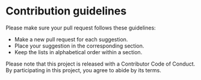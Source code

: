 # Contribution guidelines

Please make sure your pull request follows these guidelines:

- Make a new pull request for each suggestion.
- Place your suggestion in the corresponding section.
- Keep the lists in alphabetical order within a section.

Please note that this project is released with a Contributor Code of Conduct. By participating in this project, you agree to abide by its terms.
